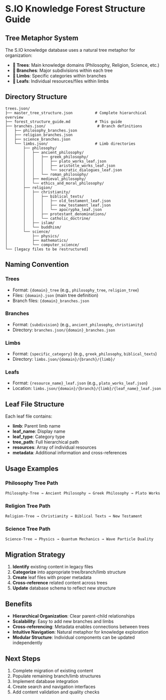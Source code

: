 # S.IO Knowledge Forest Structure Guide

## Tree Metaphor System

The S.IO knowledge database uses a natural tree metaphor for organization:

- **🌳 Trees**: Main knowledge domains (Philosophy, Religion, Science, etc.)
- **🌿 Branches**: Major subdivisions within each tree
- **🌱 Limbs**: Specific categories within branches
- **🍃 Leafs**: Individual resources/files within limbs

## Directory Structure

```
trees.json/
├── master_tree_structure.json          # Complete hierarchical overview
├── forest_structure_guide.md           # This guide
├── branches.json/                       # Branch definitions
│   ├── philosophy_branches.json
│   ├── religion_branches.json
│   ├── science_branches.json
│   └── limbs.json/                     # Limb directories
│       ├── philosophy/
│       │   ├── ancient_philosophy/
│       │   │   ├── greek_philosophy/
│       │   │   │   ├── plato_works_leaf.json
│       │   │   │   ├── aristotle_works_leaf.json
│       │   │   │   └── socratic_dialogues_leaf.json
│       │   │   └── roman_philosophy/
│       │   ├── medieval_philosophy/
│       │   └── ethics_and_moral_philosophy/
│       ├── religion/
│       │   ├── christianity/
│       │   │   ├── biblical_texts/
│       │   │   │   ├── old_testament_leaf.json
│       │   │   │   ├── new_testament_leaf.json
│       │   │   │   └── apocrypha_leaf.json
│       │   │   ├── protestant_denominations/
│       │   │   └── catholic_doctrine/
│       │   ├── islam/
│       │   └── buddhism/
│       └── science/
│           ├── physics/
│           ├── mathematics/
│           └── computer_science/
└── [legacy files to be restructured]
```

## Naming Convention

### Trees
- Format: `{domain}_tree` (e.g., `philosophy_tree`, `religion_tree`)
- Files: `{domain}.json` (main tree definition)
- Branch files: `{domain}_branches.json`

### Branches
- Format: `{subdivision}` (e.g., `ancient_philosophy`, `christianity`)
- Directory: `branches.json/{domain}_branches.json`

### Limbs
- Format: `{specific_category}` (e.g., `greek_philosophy`, `biblical_texts`)
- Directory: `limbs.json/{domain}/{branch}/{limb}/`

### Leafs
- Format: `{resource_name}_leaf.json` (e.g., `plato_works_leaf.json`)
- Location: `limbs.json/{domain}/{branch}/{limb}/{leaf_name}_leaf.json`

## Leaf File Structure

Each leaf file contains:
- **limb**: Parent limb name
- **leaf_name**: Display name
- **leaf_type**: Category type
- **tree_path**: Full hierarchical path
- **resources**: Array of individual resources
- **metadata**: Additional information and cross-references

## Usage Examples

### Philosophy Tree Path
```
Philosophy-Tree → Ancient Philosophy → Greek Philosophy → Plato Works
```

### Religion Tree Path  
```
Religion-Tree → Christianity → Biblical Texts → New Testament
```

### Science Tree Path
```
Science-Tree → Physics → Quantum Mechanics → Wave Particle Duality
```

## Migration Strategy

1. **Identify** existing content in legacy files
2. **Categorize** into appropriate tree/branch/limb structure
3. **Create** leaf files with proper metadata
4. **Cross-reference** related content across trees
5. **Update** database schema to reflect new structure

## Benefits

- **Hierarchical Organization**: Clear parent-child relationships
- **Scalability**: Easy to add new branches and limbs
- **Cross-referencing**: Metadata enables connections between trees
- **Intuitive Navigation**: Natural metaphor for knowledge exploration
- **Modular Structure**: Individual components can be updated independently

## Next Steps

1. Complete migration of existing content
2. Populate remaining branch/limb structures
3. Implement database integration
4. Create search and navigation interfaces
5. Add content validation and quality checks
